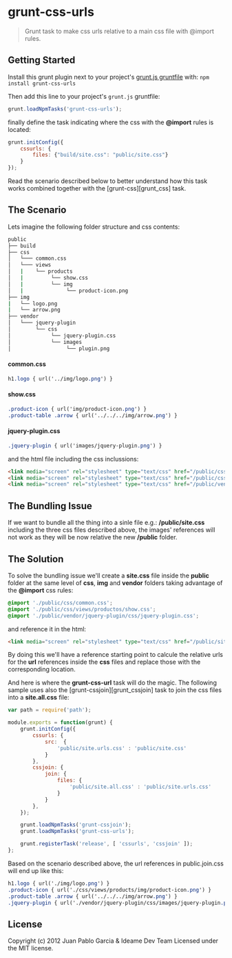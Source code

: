 grunt-css-urls
==============

> Grunt task to make css urls relative to a main css file with @import rules.

Getting Started
---------------

Install this grunt plugin next to your project's [grunt.js gruntfile][getting_started] with: `npm install grunt-css-urls`

Then add this line to your project's `grunt.js` gruntfile:

```javascript
grunt.loadNpmTasks('grunt-css-urls');
```

finally define the task indicating where the css with the **@import** rules is located:

```javascript
grunt.initConfig({
    cssurls: {
        files: {"build/site.css": "public/site.css"}
    }
});
```
Read the scenario described below to better understand how this task works combined together with the [grunt-css][grunt_css] task.

The Scenario
------------

Lets imagine the following folder structure and css contents:

```bash
public
├── build
├── css
│   └─── common.css
│   └─── views
│   |    └── products
│   |         └── show.css
│   |         └── img
│   |              └── product-icon.png
├── img
|   └── logo.png
|   └── arrow.png
├── vendor
│   └─── jquery-plugin
│        └── css
│             └── jquery-plugin.css
│             └── images
│                  └── plugin.png
```

#### common.css
```css
h1.logo { url('../img/logo.png') }
```

#### show.css
```css
.product-icon { url('img/product-icon.png') }
.product-table .arrow { url('../../../img/arrow.png') }
```

#### jquery-plugin.css
```css
.jquery-plugin { url('images/jquery-plugin.png') }
```

and the html file including the css inclussions:

```html
<link media="screen" rel="stylesheet" type="text/css" href="/public/css/common.css">
<link media="screen" rel="stylesheet" type="text/css" href="/public/css/views/productos/show.css">
<link media="screen" rel="stylesheet" type="text/css" href="/public/vendor/jquery-plugin/css/jquery-plugin.css">
```

## The Bundling Issue

If we want to bundle all the thing into a sinle file e.g.: **/public/site.css** including the three css files described
above, the images' references will not work as they will be now relative the new **/public** folder.

## The Solution

To solve the bundling issue we'll create a **site.css** file inside the **public** folder at the same level
of **css**, **img** and **vendor** folders taking advantage of the **@import** css rules:

```css
@import './public/css/common.css';
@import './public/css/views/productos/show.css';
@import './public/vendor/jquery-plugin/css/jquery-plugin.css';
```

and reference it in the html:

```html
<link media="screen" rel="stylesheet" type="text/css" href="/public/site.css">
```

By doing this we'll have a reference starting point to calcule the relative urls for the **url** references
inside the **css** files and replace those with the corresponding location.

And here is where the **grunt-css-url** task will do the magic. The following sample uses also the [grunt-cssjoin][grunt_cssjoin]
task to join the css files into a **site.all.css** file:

```javascript
var path = require('path');

module.exports = function(grunt) {
    grunt.initConfig({
        cssurls: {
            src:  {
                'public/site.urls.css' : 'public/site.css'
            }
        },
        cssjoin: {
            join: {
                files: {
                    'public/site.all.css' : 'public/site.urls.css'
                }
            }
        }, 
    });

    grunt.loadNpmTasks('grunt-cssjoin');
    grunt.loadNpmTasks('grunt-css-urls');

    grunt.registerTask('release', [ 'cssurls', 'cssjoin' ]);
};
```
Based on the scenario described above, the url references in public.join.css will end up like this:

```css
h1.logo { url('./img/logo.png') }
.product-icon { url('./css/views/products/img/product-icon.png') }
.product-table .arrow { url('../../../img/arrow.png') }
.jquery-plugin { url('./vendor/jquery-plugin/css/images/jquery-plugin.png') }
```

[grunt]: https://github.com/cowboy/grunt
[getting_started]: https://github.com/cowboy/grunt/blob/master/docs/getting_started.md

License
-------

Copyright (c) 2012 Juan Pablo Garcia & Ideame Dev Team
Licensed under the MIT license.
